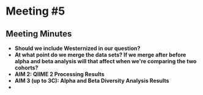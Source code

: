 # **Meeting #5**

## **Meeting Minutes** 
- **Should we include Westernized in our question?**
- **At what point do we merge the data sets? If we merge after before alpha and beta analysis will that affect when we're comparing the two cohorts?**
- **AIM 2: QIIME 2 Processing Results**
- **AIM 3 (up to 3C): Alpha and Beta Diversity Analysis Results**
- 
